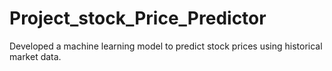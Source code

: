 # Project_stock_Price_Predictor
Developed a machine learning model to predict stock prices using historical market data.
